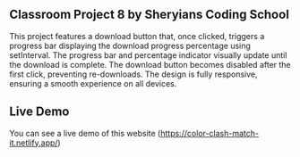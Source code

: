 ## Classroom Project 8 by Sheryians Coding School

This project features a download button that, once clicked, triggers a progress bar displaying the download progress percentage using setInterval. The progress bar and percentage indicator visually update until the download is complete. The download button becomes disabled after the first click, preventing re-downloads. The design is fully responsive, ensuring a smooth experience on all devices.

## Live Demo

You can see a live demo of this website (https://color-clash-match-it.netlify.app/)
